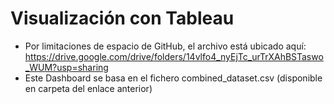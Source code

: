 # Visualización con Tableau

- Por limitaciones de espacio de GitHub, el archivo está ubicado aquí: https://drive.google.com/drive/folders/14vlfo4_nyEjTc_urTrXAhBSTaswo_WUM?usp=sharing
- Este Dashboard se basa en el fichero combined_dataset.csv (disponible en carpeta del enlace anterior)
